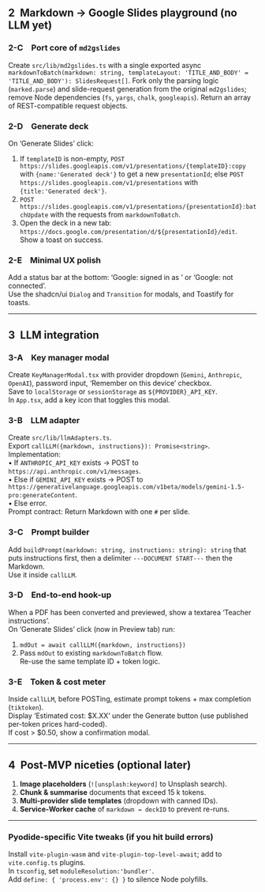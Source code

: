## 2 Markdown → Google Slides playground (no LLM yet)


### 2-C Port core of `md2gslides`

Create `src/lib/md2gslides.ts` with a single exported async `markdownToBatch(markdown: string, templateLayout: 'TITLE_AND_BODY' = 'TITLE_AND_BODY'): SlidesRequest[]`.
Fork only the parsing logic (`marked.parse`) and slide-request generation from the original `md2gslides`; remove Node dependencies (`fs`, `yargs`, `chalk`, `googleapis`). Return an array of REST-compatible request objects.

### 2-D Generate deck

On ‘Generate Slides’ click:  
1. If `templateID` is non-empty, `POST https://slides.googleapis.com/v1/presentations/{templateID}:copy` with `{name:'Generated deck'}` to get a new `presentationId`; else `POST https://slides.googleapis.com/v1/presentations` with `{title:'Generated deck'}`.  
2. `POST https://slides.googleapis.com/v1/presentations/{presentationId}:batchUpdate` with the requests from `markdownToBatch`.  
3. Open the deck in a new tab: `https://docs.google.com/presentation/d/${presentationId}/edit`.  
Show a toast on success.

### 2-E Minimal UX polish

Add a status bar at the bottom: ‘Google: signed in as <email>’ or ‘Google: not connected’.  
Use the shadcn/ui `Dialog` and `Transition` for modals, and Toastify for toasts.

---

## 3 LLM integration

### 3-A Key manager modal

Create `KeyManagerModal.tsx` with provider dropdown (`Gemini`, `Anthropic`, `OpenAI`), password input, ‘Remember on this device’ checkbox.  
Save to `localStorage` or `sessionStorage` as `${PROVIDER}_API_KEY`.  
In `App.tsx`, add a key icon that toggles this modal.

### 3-B LLM adapter

Create `src/lib/llmAdapters.ts`.  
Export `callLLM({markdown, instructions}): Promise<string>`.  
Implementation:  
• If `ANTHROPIC_API_KEY` exists → POST to `https://api.anthropic.com/v1/messages`.  
• Else if `GEMINI_API_KEY` exists → POST to `https://generativelanguage.googleapis.com/v1beta/models/gemini-1.5-pro:generateContent`.  
• Else error.  
Prompt contract: Return Markdown with one `#` per slide.

### 3-C Prompt builder

Add `buildPrompt(markdown: string, instructions: string): string` that puts instructions first, then a delimiter `---DOCUMENT START---` then the Markdown.  
Use it inside `callLLM`.

### 3-D End-to-end hook-up

When a PDF has been converted and previewed, show a textarea ‘Teacher instructions’.  
On ‘Generate Slides’ click (now in Preview tab) run:  
1. `mdOut = await callLLM({markdown, instructions})`  
2. Pass `mdOut` to existing `markdownToBatch` flow.  
Re-use the same template ID + token logic.

### 3-E Token & cost meter

Inside `callLLM`, before POSTing, estimate prompt tokens + max completion (`tiktoken`).  
Display ‘Estimated cost: $X.XX’ under the Generate button (use published per-token prices hard-coded).  
If cost > $0.50, show a confirmation modal.

---

## 4 Post-MVP niceties (optional later)

1. **Image placeholders** (`![unsplash:keyword]` to Unsplash search).  
2. **Chunk & summarise** documents that exceed 15 k tokens.  
3. **Multi-provider slide templates** (dropdown with canned IDs).  
4. **Service-Worker cache** of `markdown ↔ deckID` to prevent re-runs.

---

### Pyodide-specific Vite tweaks (if you hit build errors)

Install `vite-plugin-wasm` and `vite-plugin-top-level-await`; add to `vite.config.ts` plugins.  
In `tsconfig`, set `moduleResolution:'bundler'`.  
Add `define: { 'process.env': {} }` to silence Node polyfills.